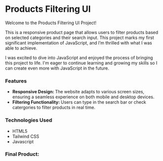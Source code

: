 <h1>Products Filtering UI</h1>

Welcome to the Products Filtering UI Project!

This is a responsive product page that allows users to filter products based on selected categories and their search input. This project marks my first significant implementation of JavaScript, and I’m thrilled with what I was able to achieve.

I was excited to dive into JavaScript and enjoyed the process of bringing this project to life. I'm eager to continue learning and growing my skills so I can create even more with JavaScript in the future.
<br>
<h3>Features</h3>
<ul>
  <li><strong>Responsive Design: </strong>The website adapts to various screen sizes, ensuring a seamless experience on both mobile and desktop devices.</li>
  <li><strong>Filtering Functionality: </strong>Users can type in the search bar or check catergories to filter products in real time.</li>
</ul>

<h3>Technologies Used</h3>
<ul>
  <li>HTML5</li>
  <li>Tailwind CSS</li>
  <li>Javascript</li>
</ul>

<h3>Final Product: </h3>
